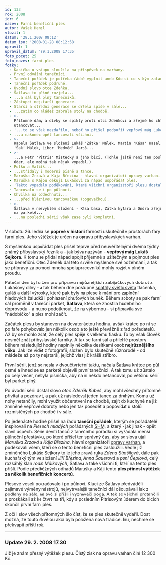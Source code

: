 ```yaml
---
id: 133
rok: 2008
idr: 6
nazev: Farní benefiční ples
autor: Vašek Henzl
vlozil: 1
datum: '28.1.2008 08:12'
datum_iso: '2008-01-28 08:12:58'
upravil: 1
upravil_datum: '29.1.2008 17:35'
foto_pocet: 25
foto_nazev: farni-ples
fotky:
  - Kasička u vstupu sloužila na příspěvek na varhany.
  - První odvážní tanečníci.
  - Taneční pořádek je potřeba řádně vyplnit aneb Kdo si co s kým zatancuje?
  - Taneční pořádek podruhé.
  - Úvodní slovo otce Zdeňka.
  - Šatlava to pěkně rozjela...
  - ...a sál byl plný tanečníků.
  - Zástupci nejstarší generace.
  - Starší a střední generace se držela spíše v sále...
  - ...zatím co mládež zabrala stoly na chodbě.
  - >-
    Přítomné dámy a dívky se spikly proti otci Zdeňkovi a zřejmě ho chtěly
    utancovat...
  - '...to se však nezdařilo, neboť ho přišel podpořit vepřový mág Lukáš...'
  - ...a nakonec opět tancovali všichni.
  - >-
    Kapela Šatlava ve složení Lukáš 'Zátka' Málek, Martin 'Kása' Kasal, Ondřej
    'Šak' Málek, Libor 'Medvěd' Jaroš...
  - >-
    ...a Petr 'Pitris' Místecký a jeho bicí. (Tohle ještě není ten poslední
    úder, ale možná tak nějak vypadal.)
  - Polku a Valčík...
  - ...střídaly i moderní písně a tance.
  - Maruška Zrzavá a Kája Březina - hlavní organizátoři opravy varhan.
  - Maruška s Kájou děkují Lukášovi za nápad uspořádat ples.
  - 'Takto vypadalo poděkování, které všichni organizátoři plesu dostali.'
  - Tancovalo se i po půlnoci.
  - Chvilka na oddechnutí...
  - ...před bláznivou tancovačkou (pogovačkou).
  - >-
    Šatlava v nezvyklém složení - Kása basa, Zátka kytara a Ondra zřejmě někde
    na parketě...
  - ...na poslední sérii však zase byli kompletní.
---
```

<!-- Generated by XStandard version 2.0.0.0 on 2008-01-29T17:35:17 -->

<p>V sobotu 26. ledna se <strong>poprvé v historii</strong> farnosti uskutečnil v prostorách fary farní ples. Jeho výtěžek je určen na opravu přibyslavských varhan.</p>
<p>S myšlenkou uspořádat ples přišel teprve před neuvěřitelnými dvěma týdny známý přibyslavský řezník a - jak bývá nazýván - <strong>vepřový mág Lukáš Sejkora</strong>. K tomu se přidal nápad spojit příjemné s užitečným a pojmout ples jako benefiční. Otec Zdeněk dal této skvělé myšlence své požehnání, a tak se přípravy za pomoci mnoha spolupracovníků mohly rozjet v plném proudu.</p>
<p>Páteční den byl určen pro přípravu nejrůznějších zabijačkových dobrot z Lukášovy dílny - a tak během dne postupně <a href="http://dedamalek.blog.cz/0801/pozvanka-na-prvni-farni-ples" title="Děda Málek Blog - fotografie ze zabijačky">spatřily světlo světa</a> tlačenka, guláš a další výrobky, které pak byly na plese k mání pro zaplnění hladových žaludků i pohlazení chuťových buněk. Během soboty se pak farní sál proměnil v taneční parket, <strong>Šatlava</strong>, která se zhostila hudebního doprovodu - a nutno podotknout, že na výbornou - si připravila své &quot;nádobíčko&quot; a ples mohl začít.</p>
<p>Začátek plesu by stanoven na devatenáctou hodinu, avšak krátce po ní se po faře pohybovalo jen několik osob a to ještě převážně z řad pořadatelů. Až by se mohlo zdát, že celý ples spěje k velkému fiasku. To by však člověk nesměl znát přibyslavské farníky. A tak se farní sál a přilehlé prostory během následující hodiny naplnily několika desítkami osob <strong>nejrůznějšího věku</strong>. Jak lze vidět z fotografií, složení bylo skutečně různorodé - od mládeže až po ty nejstarší, jejichž vlas již krášlí stříbro.</p>
<p>První sérii, jenž se nesla v dvoučtvrteční taktu, načala <a href="http://www.satlava.eu/">Šatlava</a> krátce po půl osmé a ihned se na parketě objevili první tanečníci. A tak tomu už zůstalo po celý večer, nebyla písnička, aby na ní někdo netancoval, po většinu sérií byl parket plný.</p>
<p>Po úvodní sérii dostal slovo <em>otec Zdeněk Kubeš</em>, aby mohl všechny přítomné přivítat a pozdravit, a pak už následoval jeden tanec za druhým. Komu už nohy netančily, mohl využít občerstvení na chodbě, zajít do kuchyně na již zmíněné vepřové dobroty nebo jen tak posedět a popovídat u stolů rozmístěných po chodbě i v sále.</p>
<p>Po jedenácté hodině přišel na řadu <strong>taneční pořádek</strong>, kterým se pořadatelé inspirovali na <em>Plesech mladých</em> pořádaných <abbr title="Salesiánské hnutí mládeže">SHM</abbr>, a který - jak jinak - opět slavil úspěch. Série devíti tanců z tanečního pořádku si vyžádala menší půlnoční přestávku, po které přišel ten správný čas, aby se slova ujali <em>Maruška Zrzavá</em> a <em>Kája Březina</em>, hlavní organizátoři <a href="/varhany">opravy varhan</a>, a poděkovali všem, kteří se o tento benefiční ples zasloužili. Vedle již zmíněného Lukáše Sejkory to je jeho pravá ruka <em>Zdena Strašilová</em>, dále pak kuchařský tým ve složení <em>Jiří Březina</em>, <em>Anna Šauerová</em> a <em>paní Čeplová</em>, celý rozsáhlý klan <em>rodin Málkových</em>, Šatlava a také všichni ti, kteří na tento ples přišli. Podle předběžných odhadů Marušky a Káji tento <strong>ples přinesl výtěžek za několik benefičních koncertů</strong>.</p>
<p>Plesové veselí pokračovalo i po půlnoci. Kluci ze Šatlavy předváděli zajímavé výměny nástrojů, nejvytrvalejší tanečníci dál ošoupávali lak z podlahy na sále, na své si přišli i vyznavači poga. A tak se všichni protančili a proskákali až ke čtvrt na tři, kdy s posledním Pitrisovým úderem do bicích skončil první farní ples.</p>
<p>Z očí i slov všech přítomných šlo číst, že se ples skutečně vydařil. Dost možná, že touto skvělou akcí byla položena nová tradice. Inu, nechme se překvapit příští rok.</p>
<hr />
<h3>Update 29. 2. 2008 17.30</h3>
<p>Již je znám přesný výtěžek plesu. Čistý zisk na opravu varhan činí 12 300 Kč.</p>
